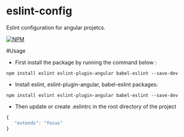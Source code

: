 # eslint-config
Eslint configuration for angular projetcs.

[![NPM](https://nodei.co/npm/eslint-config-joanadalmeida.png?downloads=true&downloadRank=true&stars=true)](https://nodei.co/npm/eslint-config-joanadalmeida/)

#Usage

* First install the package by running the command below :
```unix
npm install eslint eslint-plugin-angular babel-eslint --save-dev
```

* Install eslint, eslint-plugin-angular, babel-eslint packages:
```unix
npm install eslint eslint-plugin-angular babel-eslint --save-dev
```
* Then update or create .eslintrc in the root directory of the project

```js
{
   "extends": "focus"
}
```
